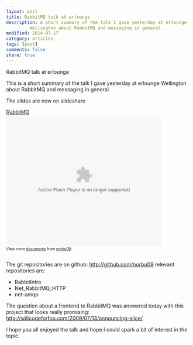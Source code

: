 ```yaml
---
layout: post
title: RabbitMQ talk at erlounge
description: A short summary of the talk I gave yesterday at erlounge
         Wellington about RabbitMQ and messaging in general.
modified: 2014-07-17
category: articles
tags: [post]
comments: false
share: true
---
```


RabbitMQ talk at erlounge


This is a short summary of the talk I gave yesterday at erlounge
Wellington about RabbitMQ and messaging in general.

The slides are now on slideshare

<div style="width:425px;text-align:left" id="__ss_1731778"><a
style="font:14px Helvetica,Arial,Sans-serif;display:block;margin:12px 0
3px 0;text-decoration:underline;"
href="http://www.slideshare.net/norbu09/rabbitmq-1731778"
title="RabbitMQ">RabbitMQ</a><object style="margin:0px" width="425"
height="355"><param name="movie"
value="http://static.slidesharecdn.com/swf/ssplayer2.swf?doc=rabbitmq-090716164944-phpapp01&stripped_title=rabbitmq-1731778"
/><param name="allowFullScreen" value="true"/><param
name="allowScriptAccess" value="always"/><embed
src="http://static.slidesharecdn.com/swf/ssplayer2.swf?doc=rabbitmq-090716164944-phpapp01&stripped_title=rabbitmq-1731778"
type="application/x-shockwave-flash" allowscriptaccess="always"
allowfullscreen="true" width="425" height="355"></embed></object><div
style="font-size:11px;font-family:tahoma,arial;height:26px;padding-top:2px;">View
more <a style="text-decoration:underline;"
href="http://www.slideshare.net/">documents</a> from <a
style="text-decoration:underline;"
href="http://www.slideshare.net/norbu09">norbu09</a>.</div></div>

The git repositories are on github: <a href="http://github.com/norbu09">http://github.com/norbu09</a>
relevant repositories are:
- RabbitIntro
- Net_RabbitMQ_HTTP
- net-amqp

The question about a frontend to RabbitMQ was answered today with this
project that looks really promising:
<a href="http://willcodeforfoo.com/2009/07/13/announcing-alice/">http://willcodeforfoo.com/2009/07/13/announcing-alice/</a>

I hope you all enjoyed the talk and hope I could spark a bit of interest
in the topic.
